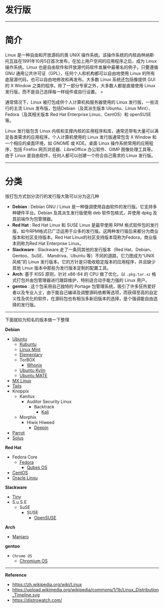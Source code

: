 # 发行版

---

# 简介

Linux 是一种自由和开放源码的类 UNIX 操作系统。该操作系统的内核由林纳斯·托瓦兹在1991年10月5日首次发布，在加上用户空间的应用程序之后，成为 Linux 操作系统。Linux 也是自由软件和开放源代码软件发展中最著名的例子。只要遵循 GNU 通用公共许可证（GPL），任何个人和机构都可以自由地使用 Linux 的所有底层源代码，也可以自由地修改和再发布。大多数 Linux 系统还包括像提供 GUI 的 X Window 之类的程序。除了一部分专家之外，大多数人都是直接使用 Linux 发行版，而不是自己选择每一样组件或自行设置。 =

通常情况下，Linux 被打包成供个人计算机和服务器使用的 Linux 发行版，一些流行的主流 Linux 发布版，包括Debian（及其派生版本 Ubuntu、Linux Mint）、Fedora（及其相关版本 Red Hat Enterprise Linux、CentOS）和 openSUSE 等。

Linux 发行版包含 Linux 内核和支撑内核的实用程序和库，通常还带有大量可以满足各类需求的应用程序。个人计算机使用的 Linux 发行版通常包含 X Window 和一个相应的桌面环境，如 GNOME 或 KDE。桌面 Linux 操作系统常用的应用程序，包括 Firefox 网页浏览器、LibreOffice 办公软件、GIMP 图像处理工具等。由于 Linux 是自由软件，任何人都可以创建一个符合自己需求的 Linux 发行版。

---

# 分类

按打包方式划分流行的发行版大致可以分为这几种

- **Debian** : Debian GNU / Linux 是一种强调使用自由软件的发行版。它支持多种硬件平台。Debian 及其派生发行版使用 deb 软件包格式，并使用 dpkg 及其前端作为包管理器。
- **Red Hat** : Red Hat Linux 和 SUSE Linux 是最早使用 RPM 格式软件包的发行版，如今RPM格式已广泛运用于众多的发行版。这两种发行版后来都分为商业版本和社区支持版本。Red Hat Linux的社区支持版本现称为Fedora，商业版本则称为Red Hat Enterprise Linux。
- **Slackware** : Slackware 走了一条同其他的发行版本（Red Hat、Debian、Gentoo、SuSE、 Mandriva、Ubuntu 等）不同的道路，它力图成为“UNIX 风格”的 Linux 发行版本。它的方针是只吸收稳定版本的应用程序，并且缺少其他 Linux 版本中那些为发行版本定制的配置工具。
- **Arch**: 基于 KISS 原则，针对 x86-64 的 CPU 做了优化，以 `.pkg.tar.xz` 格式打包并由包管理器进行跟踪维护，特别适合动手能力强的 Linux 用户。
- **gentoo** : 这个包采用自己独特的 Portage 包管理系统，吸引了许多狂热爱好者以及专业人士，由于能自己编译及调整源码依赖等选项，而获得至高的自定义性及优化的软件，在源码包也有相当多新旧版本的选择，是个强调能自由选择的发行版。

---

下面就较为知名的版本做一下整理

**Debian**
- [Ubuntu](https://ubuntu.com/)
    - [Kubuntu](https://kubuntu.org/)
    - [Linux Mint](https://www.linuxmint.com/)
    - [Elementary](https://elementary.io/)
    - TorBOX
        - [Whonix](https://github.com/Whonix/Whonix)
    - [Ubuntu Kylin](http://ubuntukylin.com/)
    - [Ubuntu MATE](https://ubuntu-mate.org/)
- [MX Linux](https://mxlinux.org/)
- [Tails](https://tails.boum.org)
- Knoppix
    - Kanitux
        - Auditor Security Linux
            - Backtrack
                - [Kali](https://www.kali.org/)
    - Morphix
        - Hiwix Hiweed
            - [Deepin](https://www.deepin.org)
- [Parrot](https://parrotlinux.org/)
- [Solus](https://solusos.com)

**Red Hat**
- Fedora Core
    - [Fedora](https://fedoraproject.org)
        - [Qubes OS](https://www.qubes-os.org/)
- [CentOS](https://centos.org)
- [Oracle Linxu](https://www.oracle.com/linux/)

**Slackware**
- [Tiny](http://tiny.seul.org/)
- S.u.S.E
    - SuSE
        - SUSE
            - [OpenSUSE](https://www.opensuse.org/)

**Arch**
- [Manjaro](https://manjaro.org/)

**gentoo**
- `Chrome OS`
    - [Chromium OS](https://www.chromium.org/chromium-os)

---

**Reference**
- https://zh.wikipedia.org/wiki/Linux
- https://upload.wikimedia.org/wikipedia/commons/1/1b/Linux_Distribution_Timeline.svg
- https://distrowatch.com/
